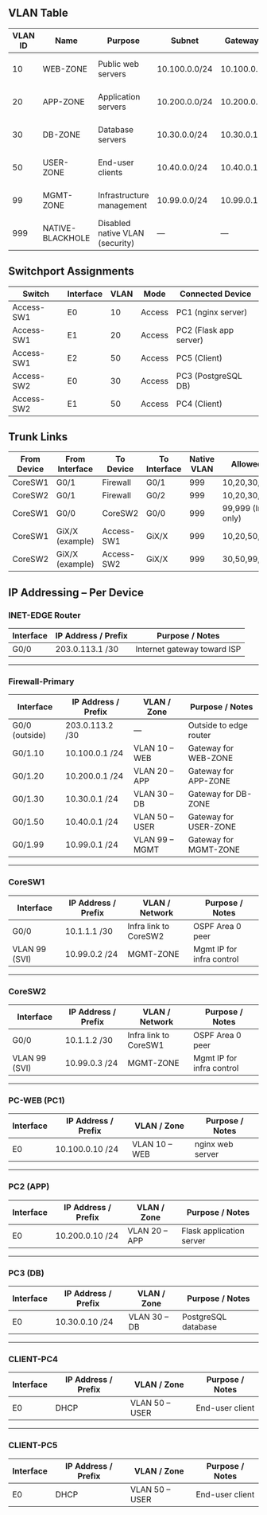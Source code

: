 ## VLAN Table

| **VLAN ID** | **Name**           | **Purpose**                   | **Subnet**       | **Gateway**  | **Notes**                  |
|-------------|-------------------|--------------------------------|------------------|--------------|----------------------------|
| 10          | WEB-ZONE          | Public web servers            | 10.100.0.0/24    | 10.100.0.1   | nginx test server (PC1)    |
| 20          | APP-ZONE          | Application servers           | 10.200.0.0/24    | 10.200.0.1   | Flask app server (PC2)     |
| 30          | DB-ZONE           | Database servers              | 10.30.0.0/24     | 10.30.0.1    | PostgreSQL server (PC3)    |
| 50          | USER-ZONE         | End-user clients              | 10.40.0.0/24     | 10.40.0.1    | DHCP pool for PC4 & PC5    |
| 99          | MGMT-ZONE         | Infrastructure management     | 10.99.0.0/24     | 10.99.0.1    | Mgmt IPs for infra devices |
| 999         | NATIVE-BLACKHOLE  | Disabled native VLAN (security)| —                | —            | Shut down, no ports        |


## Switchport Assignments

| **Switch**   | **Interface** | **VLAN** | **Mode** | **Connected Device**   |
|--------------|--------------|----------|----------|------------------------|
| Access-SW1   | E0           | 10       | Access   | PC1 (nginx server)     |
| Access-SW1   | E1           | 20       | Access   | PC2 (Flask app server) |
| Access-SW1   | E2           | 50       | Access   | PC5 (Client)           |
| Access-SW2   | E0           | 30       | Access   | PC3 (PostgreSQL DB)    |
| Access-SW2   | E1           | 50       | Access   | PC4 (Client)           |


## Trunk Links

| **From Device** | **From Interface** | **To Device** | **To Interface** | **Native VLAN** | **Allowed VLANs**         |
|-----------------|--------------------|---------------|------------------|-----------------|---------------------------|
| CoreSW1         | G0/1               | Firewall      | G0/1             | 999             | 10,20,30,50,99,999         |
| CoreSW2         | G0/1               | Firewall      | G0/2             | 999             | 10,20,30,50,99,999         |
| CoreSW1         | G0/0               | CoreSW2       | G0/0             | 999             | 99,999 (Infra OSPF only)   |
| CoreSW1         | GiX/X (example)    | Access-SW1    | GiX/X             | 999             | 10,20,50,99,999            |
| CoreSW2         | GiX/X (example)    | Access-SW2    | GiX/X             | 999             | 30,50,99,999               |


## IP Addressing – Per Device

### INET-EDGE Router
| **Interface** | **IP Address / Prefix** | **Purpose / Notes**        |
|---------------|-------------------------|----------------------------|
| G0/0          | 203.0.113.1 /30         | Internet gateway toward ISP |

---

### Firewall-Primary
| **Interface**   | **IP Address / Prefix** | **VLAN / Zone** | **Purpose / Notes**         |
|-----------------|-------------------------|-----------------|-----------------------------|
| G0/0 (outside)  | 203.0.113.2 /30         | —               | Outside to edge router      |
| G0/1.10         | 10.100.0.1 /24          | VLAN 10 – WEB   | Gateway for WEB-ZONE        |
| G0/1.20         | 10.200.0.1 /24          | VLAN 20 – APP   | Gateway for APP-ZONE        |
| G0/1.30         | 10.30.0.1 /24           | VLAN 30 – DB    | Gateway for DB-ZONE         |
| G0/1.50         | 10.40.0.1 /24           | VLAN 50 – USER  | Gateway for USER-ZONE       |
| G0/1.99         | 10.99.0.1 /24           | VLAN 99 – MGMT  | Gateway for MGMT-ZONE       |

---

### CoreSW1
| **Interface** | **IP Address / Prefix** | **VLAN / Network** | **Purpose / Notes**        |
|---------------|-------------------------|--------------------|----------------------------|
| G0/0          | 10.1.1.1 /30            | Infra link to CoreSW2 | OSPF Area 0 peer         |
| VLAN 99 (SVI) | 10.99.0.2 /24            | MGMT-ZONE          | Mgmt IP for infra control  |

---

### CoreSW2
| **Interface** | **IP Address / Prefix** | **VLAN / Network** | **Purpose / Notes**        |
|---------------|-------------------------|--------------------|----------------------------|
| G0/0          | 10.1.1.2 /30            | Infra link to CoreSW1 | OSPF Area 0 peer         |
| VLAN 99 (SVI) | 10.99.0.3 /24            | MGMT-ZONE          | Mgmt IP for infra control  |

---

### PC-WEB (PC1)
| **Interface** | **IP Address / Prefix** | **VLAN / Zone** | **Purpose / Notes**   |
|---------------|-------------------------|-----------------|-----------------------|
| E0            | 10.100.0.10 /24         | VLAN 10 – WEB   | nginx web server      |

---

### PC2 (APP)
| **Interface** | **IP Address / Prefix** | **VLAN / Zone** | **Purpose / Notes**     |
|---------------|-------------------------|-----------------|-------------------------|
| E0            | 10.200.0.10 /24         | VLAN 20 – APP   | Flask application server |

---

### PC3 (DB)
| **Interface** | **IP Address / Prefix** | **VLAN / Zone** | **Purpose / Notes**     |
|---------------|-------------------------|-----------------|-------------------------|
| E0            | 10.30.0.10 /24          | VLAN 30 – DB    | PostgreSQL database     |

---

### CLIENT-PC4
| **Interface** | **IP Address / Prefix** | **VLAN / Zone** | **Purpose / Notes** |
|---------------|-------------------------|-----------------|---------------------|
| E0            | DHCP                    | VLAN 50 – USER  | End-user client     |

---

### CLIENT-PC5
| **Interface** | **IP Address / Prefix** | **VLAN / Zone** | **Purpose / Notes** |
|---------------|-------------------------|-----------------|---------------------|
| E0            | DHCP                    | VLAN 50 – USER  | End-user client     |

